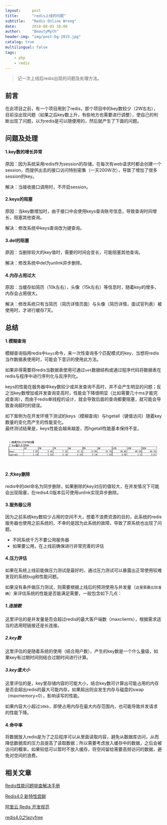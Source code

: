 ```yaml
---
layout:     post
title:      "redis上线的问题"
subtitle:   "Redis Online Wrong"
date:       2018-08-03 18:00
author:     "BeautyMyth"
header-img: "img/post-bg-2015.jpg"
catalog: true
multilingual: false
tags:
    - php
    - redis
---
```


> 记一次上线后redis出现的问题及处理方法。

## 前言

<p>
在此项目之前，有一个项目用到了redis，那个项目中的key数较少（2W左右），目前没出现问题（如果之后key数上升，有些地方也需要进行调整），使自己的判断出现了问题，以为redis是可以随便用的，然后就产生了下面的问题。
</p>

## 问题及处理

#### 1.key数的增长异常

<p>
原因：因为系统采用redis作为session的存储，在每次有web请求时都会创建一个session，而提供出去的接口访问特别密集（一天200W次），导致了增加了很多session的key。
</p>

<p>
解决：当接收接口调用时，不开启session。
</p>

#### 2.keys的阻塞

<p>
原因：当key数增加时，由于接口中会使用keys查询账号信息，导致查询时间增长，阻塞其他查询。
</p>

<p>
解决：修改系统中keys查询改为键查询。
</p>

#### 3.del的阻塞

<p>
原因：当删除较大的key值时，需要的时间会变长，可能阻塞其他查询。
</p>

<p>
解决：修改系统中del为unlink异步删除。
</p>

#### 4.内存占用过大

<p>
原因：当缓存如简历（10k左右），头像（15k左右）等信息时，随着key的增多，内存会占用很大。
</p>

<p>
解决：修改系统只有当简历（简历详情页面）与头像（简历详情，面试官列表）被使用时，才进行缓存7天。
</p>

## 总结

#### 1.模糊查询

<p>
模糊查询指用redis中<code>keys</code>命令，来一次性查询多个匹配模式的key，当想将redis当作数据表使用时，可能会下意识的使用此方法。
</p>

<p>
如果非得需要将redis当数据表使用可通过<code>set</code>数据结构或通过程序代码将数据表在redis与程序中进行序列化与反序列化。
</p>

<p>
keys的性能在服务器中key数较少或并发查询不高时，并不会产生明显的问题；反之当key数增加或并发查询变高时，性能会下降很明显（比如需要几十ms才能完成查询），而由于redis单线程的设计，就会导致后面的查询都要阻塞，就可能会导致查询超时的错误。
</p>

<p>
如下案例为在开发环境下测试的keys（模糊查询）与hgetall（键值访问）随着key数量的变化而产生的性能变化。
<br>
最终测试结果是，keys性能会越来越差，而hgetall性能基本保持不变。
</p>

![image](https://github.com/xuanxuan2016/xuanxuan2016.github.io/blob/master/img/2018-08-03-redis-online-wrong/20180804192738.png?raw=true)

#### 2.大key删除

<p>
redis中的del命名为同步删除，如果删除的key对应的值较大，在并发情况下可能会出现阻塞，在redis4.0版本后可使用unlink实现异步删除。 
</p>

#### 3.服务器公用

<p>
因为之前系统key数较少占用的空间不大，想着不浪费资源的目的，此系统的redis服务器也使用之前系统的，不幸的是因为此系统的故障，导致了原系统也出现了问题。
</p>

- 不同系统千万不要公用服务器
- 如果要公用，在上线前确保进行非常完善的评估

#### 4.压力评估

<p>
如果在系统上线前能做压力测试是最好的，通过压力测试可以暴露出正常使用较难发现的系统bug和性能问题。
</p>

<p>
如果没有条件做压力测试，则需要根据上线后的预测使用与并发量（<code>这里需要比较准确</code>）来评估系统的性能是否能满足需要，一般包含如下几点：
</p>

##### 1.连接数

<p>
这里评估的是并发量是否会超过redis的最大客户端数（maxclients），根据需求适当的选用短链接还是长连接。
</p>

##### 2.key数

<p>
这里评估的是随着系统的使用（结合用户数），产生的key数是一个什么量级，如果key有过期时间则结合过期时间进行计算。
</p>

##### 3.key值大小

<p>
这里评估的是，key里存储内容的可能大小，结合key数可计算出可能占用的内存是否会超出redis的最大可能内存，如果超出则会发生内存与磁盘的swap（maxmemory=0），影响读写的性能。
</p>

<p>
如果内容大小超过<code>10kb</code>，即使占用内存在最大内存范围内，也可能导致并发请求的性能下降。
</p>

#### 4.命中率

<p>
将数据放入redis是为了之后程序可以从里面读取内容，避免从数据库访问，从而降低数据库的压力且提高了读取数据；所以需要考虑放入缓存中的数据，之后会被访问的概率，如果较低可以暂时不放入缓存，将空间留给需要高频访问的数据，避免对空间的浪费。
</p>

## 相关文章

[Redis性能问题排查解决手册](https://www.cnblogs.com/mushroom/p/4738170.html#six)

[Redis4.0 新特性尝鲜](http://trumandu.github.io/2017/07/19/Redis4-0-%E6%96%B0%E7%89%B9%E6%80%A7%E5%B0%9D%E9%B2%9C/)

[阿里云 Redis 开发规范](https://www.ruoxiaozh.com/blog/article/42)

[redis4.0之lazyfree](https://yq.aliyun.com/articles/205504?utm_content=m_30609)

